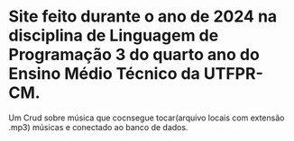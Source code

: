 # Site feito durante o ano de 2024 na disciplina de Linguagem de Programação 3 do quarto ano do Ensino Médio Técnico da UTFPR-CM.
Um Crud sobre música que cocnsegue tocar(arquivo locais com extensão .mp3) músicas e conectado ao banco de dados.
